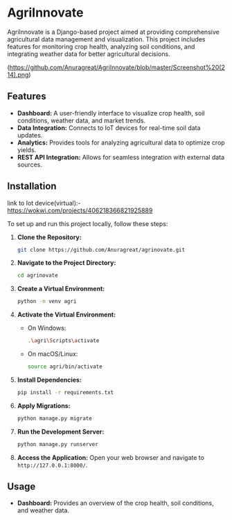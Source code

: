 
# AgriInnovate

AgriInnovate is a Django-based project aimed at providing comprehensive agricultural data management and visualization. This project includes features for monitoring crop health, analyzing soil conditions, and integrating weather data for better agricultural decisions.

(https://github.com/Anuragreat/AgriInnovate/blob/master/Screenshot%20(214).png)

## Features

- **Dashboard:** A user-friendly interface to visualize crop health, soil conditions, weather data, and market trends.
- **Data Integration:** Connects to IoT devices for real-time soil data updates.
- **Analytics:** Provides tools for analyzing agricultural data to optimize crop yields.
- **REST API Integration:** Allows for seamless integration with external data sources.

## Installation

link to Iot device(virtual):- https://wokwi.com/projects/406218366821925889

To set up and run this project locally, follow these steps:

1. **Clone the Repository:**
   ```bash
   git clone https://github.com/Anuragreat/agrinovate.git
   ```

2. **Navigate to the Project Directory:**
   ```bash
   cd agrinovate
   ```

3. **Create a Virtual Environment:**
   ```bash
   python -m venv agri
   ```

4. **Activate the Virtual Environment:**
   - On Windows:
     ```bash
     .\agri\Scripts\activate
     ```
   - On macOS/Linux:
     ```bash
     source agri/bin/activate
     ```

5. **Install Dependencies:**
   ```bash
   pip install -r requirements.txt
   ```

6. **Apply Migrations:**
   ```bash
   python manage.py migrate
   ```

7. **Run the Development Server:**
   ```bash
   python manage.py runserver
   ```

8. **Access the Application:**
   Open your web browser and navigate to `http://127.0.0.1:8000/`.

## Usage

- **Dashboard:** Provides an overview of the crop health, soil conditions, and weather data.

